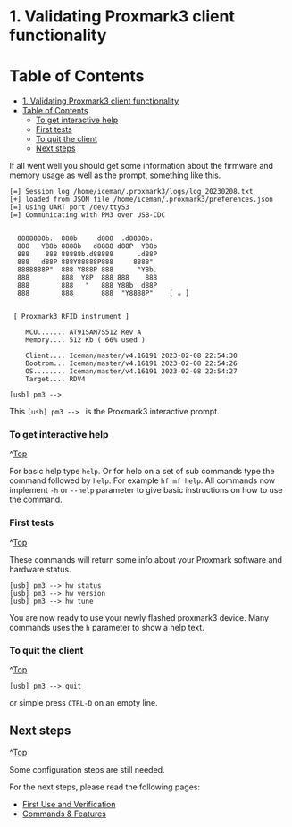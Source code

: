 <a id="Top"></a>

# 1. Validating Proxmark3 client functionality

# Table of Contents
- [1. Validating Proxmark3 client functionality](#1-validating-proxmark3-client-functionality)
- [Table of Contents](#table-of-contents)
    - [To get interactive help](#to-get-interactive-help)
    - [First tests](#first-tests)
    - [To quit the client](#to-quit-the-client)
  - [Next steps](#next-steps)



If all went well you should get some information about the firmware and memory usage as well as the prompt,  something like this.

```
[=] Session log /home/iceman/.proxmark3/logs/log_20230208.txt
[+] loaded from JSON file /home/iceman/.proxmark3/preferences.json
[=] Using UART port /dev/ttyS3
[=] Communicating with PM3 over USB-CDC


  8888888b.  888b     d888  .d8888b.
  888   Y88b 8888b   d8888 d88P  Y88b
  888    888 88888b.d88888      .d88P
  888   d88P 888Y88888P888     8888"
  8888888P"  888 Y888P 888      "Y8b.
  888        888  Y8P  888 888    888
  888        888   "   888 Y88b  d88P
  888        888       888  "Y8888P"    [ ☕ ]


 [ Proxmark3 RFID instrument ]

    MCU....... AT91SAM7S512 Rev A
    Memory.... 512 Kb ( 66% used )

    Client.... Iceman/master/v4.16191 2023-02-08 22:54:30
    Bootrom... Iceman/master/v4.16191 2023-02-08 22:54:26
    OS........ Iceman/master/v4.16191 2023-02-08 22:54:27
    Target.... RDV4
 
[usb] pm3 -->
```

This `[usb] pm3 --> ` is the Proxmark3 interactive prompt.


### To get interactive help
^[Top](#top)

For basic help type `help`. Or for help on a set of sub commands type the command followed by `help`. For example `hf mf help`.
All commands now implement `-h` or `--help` parameter to give basic instructions on how to use the command.

### First tests
^[Top](#top)

These commands will return some info about your Proxmark software and hardware status.
```
[usb] pm3 --> hw status
[usb] pm3 --> hw version
[usb] pm3 --> hw tune
```

You are now ready to use your newly flashed proxmark3 device.  Many commands uses the `h` parameter to show a help text.

### To quit the client
^[Top](#top)

```
[usb] pm3 --> quit
```
or simple press `CTRL-D`  on an empty line.

## Next steps
^[Top](#top)

Some configuration steps are still needed.

For the next steps, please read the following pages:

* [First Use and Verification](/doc/md/Use_of_Proxmark/2_Configuration-and-Verification.md)
* [Commands & Features](/doc/md/Use_of_Proxmark/3_Commands-and-Features.md)
 
